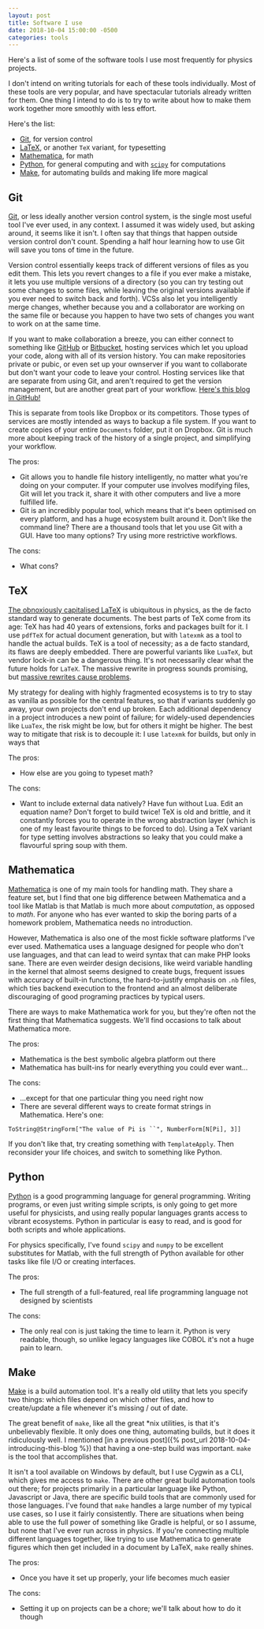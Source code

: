 ```yaml
---
layout: post
title: Software I use
date: 2018-10-04 15:00:00 -0500
categories: tools
---
```

Here's a list of some of the software tools I use most frequently for physics
projects.

I don't intend on writing tutorials for each of these  tools individually. Most of these tools are very popular, and
have spectacular tutorials already written for them. One thing I intend to do is to try to write about how to make them
work together more smoothly with less effort.

Here's the list:
* [Git](https://git-scm.com/), for version control
* [LaTeX](https://www.latex-project.org/), or another `TeX` variant, for typesetting
* [Mathematica](https://www.wolfram.com/mathematica/), for math
* [Python](https://www.python.org/), for general computing and with [`scipy`](https://www.scipy.org/) for computations
* [Make](https://www.gnu.org/software/make/), for automating builds and making life more magical

## Git
[Git](https://git-scm.com/), or less ideally another version control system, is the single most useful tool I've ever
used, in any context. I assumed it was widely used, but asking around, it seems like it isn't. I often say that things
that happen outside version control don't count. Spending a half hour learning how to use Git will save you tons of
time in the future.

Version control essentially keeps track of different versions of files as you edit them. This lets you revert changes
to a file if you ever make a mistake, it lets you use multiple versions of a directory (so you can try testing out some
changes to some files, while leaving the original versions available if you ever need to switch back and forth). VCSs
also let you intelligently merge changes, whether because you and a collaborator are working on the same file or because
you happen to have two sets of changes you want to work on at the same time.

If you want to make collaboration a breeze, you can either connect to something like [GitHub](https://github.com/)
or [Bitbucket](https://bitbucket.org/), hosting services which let you upload your code, along with all of its version
history. You can make repositories private or pubic, or even set up your ownserver if you want to collaborate but don't
want your code to leave your control. Hosting services like that are separate from using Git, and aren't required to get
the version management, but are another great part of your workflow. [Here's this blog in GitHub!]({{site.github.repo}})

This is separate from tools like Dropbox or its competitors. Those types of services are mostly intended as ways to
backup a file system. If you want to create copies of your entire `Documents` folder, put it on Dropbox. Git is much
more about keeping track of the history of a single project, and simplifying your workflow.

The pros:
* Git allows you to handle file history intelligently, no matter what you're doing on your computer. If your computer
use involves modifying files, Git will let you track it, share it with other computers and live a more fulfilled life.
* Git is an incredibly popular tool, which means that it's been optimised on every platform, and has a huge ecosystem
built around it. Don't like the command line? There are a thousand tools that let you use Git with a GUI. Have too many
options? Try using more restrictive workflows.

The cons:
* What cons?

## TeX
[The obnoxiously capitalised LaTeX](https://www.latex-project.org/) is ubiquitous in physics, as the de facto
standard way to generate documents. The best parts of TeX come from its age: TeX has had 40 years of extensions,
forks and packages built for it. I use `pdfTeX` for actual document generation, but with `latexmk` as a tool to handle
the actual builds. TeX is a tool of necessity; as a de facto standard, its flaws are deeply embedded. There are powerful
variants like `LuaTeX`, but vendor lock-in can be a dangerous thing. It's not necessarily clear what the future holds
for `LaTeX`. The massive rewrite in progress sounds promising, but
[massive rewrites cause problems](https://www.joelonsoftware.com/2000/04/06/things-you-should-never-do-part-i/).

My strategy for dealing with highly fragmented ecosystems is to try to stay as vanilla as possible for the central
features, so that if variants suddenly go away, your own projects don't end up broken. Each additional dependency in a
project introduces a new point of failure; for widely-used dependencies like `LuaTex`, the risk might be low, but for
others it might be higher. The best way to mitigate that risk is to decouple it: I use `latexmk` for builds, but
only in ways that

The pros:
* How else are you going to typeset math?

The cons:
* Want to include external data natively? Have fun without Lua. Edit an equation name? Don't forget to build twice!
TeX is old and brittle, and it constantly forces you to operate in the wrong abstraction layer (which is one of my least
favourite things to be forced to do). Using a TeX variant for type setting involves abstractions so leaky that you could
make a flavourful spring soup with them.

## Mathematica
[Mathematica](https://www.wolfram.com/mathematica/) is one of my main tools for handling math. They share a feature set,
but I find that one big difference between Mathematica and a tool like Matlab is that Matlab is much more about
_computation_, as opposed to _math_. For anyone who has ever wanted to skip the boring parts of a homework problem,
Mathematica needs no introduction.

However, Mathematica is also one of the most fickle software platforms I've ever used. Mathematica uses a language
designed for people who don't use languages, and that can lead to weird syntax that can make PHP looks sane. There are
even weirder design decisions, like weird variable handling in the kernel that almost seems designed to create bugs, frequent issues
with accuracy of built-in functions, the hard-to-justify emphasis on `.nb` files, which ties backend execution to the
frontend and an almost deliberate discouraging of good programing practices by typical users.

There are ways to make Mathematica work for you, but they're often not the first thing that Mathematica suggests. We'll
find occasions to talk about Mathematica more.

The pros:
* Mathematica is the best symbolic algebra platform out there
* Mathematica has built-ins for nearly everything you could ever want...

The cons:
* ...except for that one particular thing you need right now
* There are several different ways to create format strings in Mathematica. Here's one:
```wl
ToString@StringForm["The value of Pi is ``", NumberForm[N[Pi], 3]]
```
If you don't like that, try creating something with `TemplateApply`. Then reconsider your life choices, and switch to
something like Python.

## Python
[Python](https://www.python.org/) is a good programming language for general programming. Writing programs, or even
just writing simple scripts, is only going to get more useful for physicists, and using really popular languages grants
access to vibrant ecosystems. Python in particular is easy to read, and is good for both scripts and whole applications.

For physics specifically, I've found `scipy` and `numpy` to be excellent substitutes for Matlab, with the full strength
of Python available for other tasks like file I/O or creating interfaces.

The pros:
* The full strength of a full-featured, real life programming language not designed by scientists

The cons:
* The only real con is just taking the time to learn it. Python is very readable, though, so unlike legacy languages
like COBOL it's not a huge pain to learn.

## Make
[Make](https://www.gnu.org/software/make/) is a build automation tool. It's a really old utility that lets you specify
two things: which files depend on which other files, and how to create/update a file whenever it's missing / out of date.

The great benefit of `make`, like all the great *nix utilities, is that it's unbelievably flexible. It only does one
thing, automating builds, but it does it ridiculously well. I mentioned
[in a previous post]({% post_url 2018-10-04-introducing-this-blog %}) that having a one-step build was important.
`make` is the tool that accomplishes that.

It isn't a tool available on Windows by default, but I use Cygwin as a CLI, which gives me access to `make`. There are
other great build automation tools out there; for projects primarily in a particular language like Python, Javascript
or Java, there are specific build tools that are commonly used for those languages. I've found that `make` handles a
large number of my typical use cases, so I use it fairly consistently. There are situations when being able
to use the full power of something like Gradle is helpful, or so I assume, but none that I've ever run across in
physics. If you're connecting multiple different languages together, like trying to use Mathematica to generate
figures which then get included in a document by LaTeX, `make` really shines.

The pros:
* Once you have it set up properly, your life becomes much easier

The cons:
* Setting it up on projects can be a chore; we'll talk about how to do it though